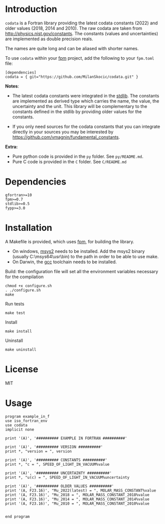 
# Introduction

`codata` is a Fortran library providing the latest codata constants (2022) and
older values (2018, 2014 and 2010).
The raw codata are taken from http://physics.nist.gov/constants.
The constants (values and uncertainties) are implemented as double precision reals.

The names are quite long and can be aliased with shorter names.

To use `codata` within your [fpm](https://github.com/fortran-lang/fpm) project,
add the following to your `fpm.toml` file:

```
[dependencies]
codata = { git="https://github.com/MilanSkocic/codata.git" }
```

**Notes**:

* The latest codata constants were integrated in the [stdlib](https://github.com/fortran-lang/stdlib/releases/tag/v0.7.0). The constants are implemented as derived type which carries the name, the value, the uncertainty and the unit. This library will be complementary to the constants defined in the stdlib by providing older values for the constants.

* If you only need sources for the codata constants that you can integrate directly in your sources you may be interested by https://github.com/vmagnin/fundamental_constants.

**Extra:**

* Pure python code is provided in the `py` folder. See `py/README.md`.
* Pure C code is provided in the `C` folder. See `C/README.md`


# Dependencies

```
gfortran>=10
fpm>=0.7
stdlib>=0.5
fypp>=3.0
```


# Installation

A Makefile is provided, which uses [fpm](https://fpm.fortran-lang.org), for building the library.

* On windows, [msys2](https://www.msys2.org) needs to be installed.
Add the msys2 binary (usually C:\msys64\usr\bin) to the path in order to be able to use make.
* On Darwin, the [gcc](https://formulae.brew.sh/formula/gcc) toolchain needs to be installed.

Build: the configuration file will set all the environment variables necessary for the compilation

```
chmod +x configure.sh
. ./configure.sh
make
```

Run tests

```
make test
```


Install

```
make install
```

Uninstall

```
make uninstall
```



# License

MIT


# Usage


```Fortran
program example_in_f
use iso_fortran_env
use codata
implicit none

print '(A)', '########## EXAMPLE IN FORTRAN ##########'

print '(A)', '########## VERSION ##########'
print *, "version = ", version

print '(A)', '########## CONSTANTS ##########'
print *, "c = ", SPEED_OF_LIGHT_IN_VACUUM%value

print '(A)', '########## UNCERTAINTY ##########'
print *, "u(c) = ", SPEED_OF_LIGHT_IN_VACUUM%uncertainty

print '(A)', '########## OLDER VALUES ##########'
print '(A, F23.16)', "Mu_2022(latest) = ", MOLAR_MASS_CONSTANT%value
print '(A, F23.16)', "Mu_2018 = ", MOLAR_MASS_CONSTANT_2018%value
print '(A, F23.16)', "Mu_2014 = ", MOLAR_MASS_CONSTANT_2014%value
print '(A, F23.16)', "Mu_2010 = ", MOLAR_MASS_CONSTANT_2010%value


end program
```
